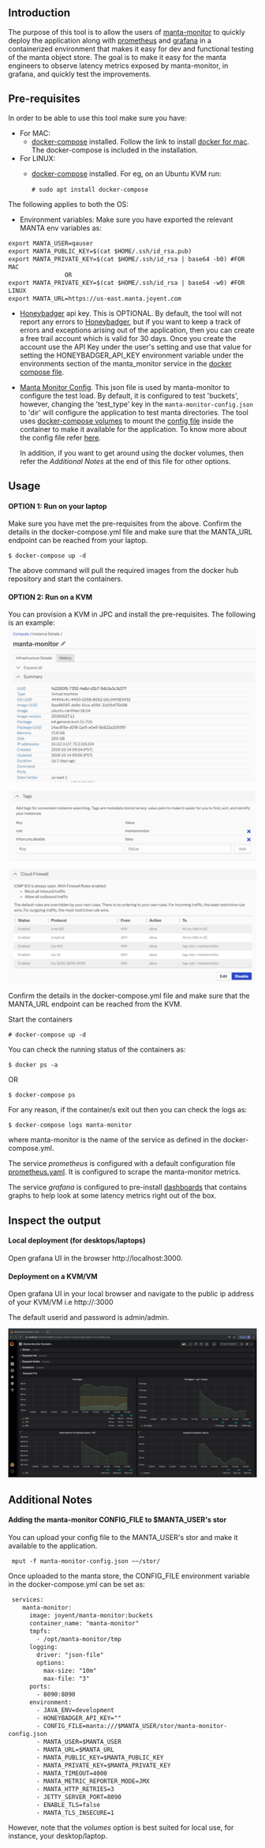## Introduction

The purpose of this tool is to allow the users of [manta-monitor](https://github.com/joyent/manta-monitor)
to quickly deploy the application along with [prometheus](https://prometheus.io/docs/introduction/overview/)
and [grafana](https://grafana.com/docs/guides/getting_started/) in a containerized environment
that makes it easy for dev and functional testing of the manta object store.
The goal is to make it easy for the manta engineers to observe latency metrics
exposed by manta-monitor, in grafana, and quickly test the improvements.

## Pre-requisites
In order to be able to use this tool make sure you have:
* For MAC:
    * [docker-compose](https://docs.docker.com/compose/install/) installed. Follow the link to install [docker for mac](https://docs.docker.com/docker-for-mac/install/).
      The docker-compose is included in the installation.
* For LINUX:
    * [docker-compose](https://docs.docker.com/compose/install/) installed. 
      For eg, on an Ubuntu KVM run:
      
      ``` # sudo apt install docker-compose ```
      
The following applies to both the OS:
* Environment variables: Make sure you have exported the relevant MANTA env variables as:

``` 
export MANTA_USER=qauser
export MANTA_PUBLIC_KEY=$(cat $HOME/.ssh/id_rsa.pub)
export MANTA_PRIVATE_KEY=$(cat $HOME/.ssh/id_rsa | base64 -b0) #FOR MAC
                OR
export MANTA_PRIVATE_KEY=$(cat $HOME/.ssh/id_rsa | base64 -w0) #FOR LINUX
export MANTA_URL=https://us-east.manta.joyent.com

```
* [Honeybadger](https://github.com/joyent/manta-monitor/blob/master/doc/manta-monitor-deployment.md#honeybadger) api key.
  This is OPTIONAL. By default, the tool will not report any errors to [Honeybadger](https://www.honeybadger.io/), but
  if you want to keep a track of errors and exceptions arising out of the application, then you can create a free trail
  account which is valid for 30 days. Once you create the account use the API Key under the user's setting and
  use that value for setting the HONEYBADGER_API_KEY environment variable under the environments section of the
  manta_monitor service in the [docker compose file](docker-compose.yml).
  
* [Manta Monitor Config](./manta-monitor-config.json). This json file is used by manta-monitor to configure the test load.
  By default, it is configured to test 'buckets', however, changing the 'test_type' key in the ```manta-monitor-config.json```
  to 'dir' will configure the application to test manta directories. 
  The tool uses [docker-compose volumes](https://docs.docker.com/compose/compose-file/compose-file-v2/#volume-configuration-reference)
  to mount the [config file](manta-monitor-config.json) inside the container to make it available for the application.
  To know more about the config file refer [here](https://github.com/joyent/manta-monitor/blob/master/doc/manta-monitor-deployment.md#json-configuration-file).
  
  In addition, if you want to get around using the docker volumes, then refer the *Additional Notes* at the end of this file
  for other options.
  

## Usage

#### OPTION 1: Run on your laptop

Make sure you have met the pre-requisites from the above. Confirm the details in the docker-compose.yml file and make 
sure that the MANTA_URL endpoint can be reached from your laptop.

```
$ docker-compose up -d
```
The above command will pull the required images from the docker hub repository and start the containers.

#### OPTION 2: Run on a KVM

You can provision a KVM in JPC and install the pre-requisites. The following is an example:
![](images/manta-monitor-kvm.png?raw=true)

![](images/manta-monitor-kvm-tags.png?raw=true)

![](images/manta-monitor-kvm-firewall.png)

Confirm the details in the docker-compose.yml file and make sure that the MANTA_URL endpoint can be reached from the KVM.

Start the containers

```
# docker-compose up -d
```
You can check the running status of the containers as:

```
$ docker ps -a
```
OR 

```
$ docker-compose ps
```

For any reason, if the container/s exit out then you can check the logs as:

```
$ docker-compose logs manta-monitor
``` 
where manta-monitor is the name of the service as defined in the docker-compose.yml.

The service *prometheus* is configured with a default configuration file [prometheus.yaml](prometheus/prometheus.yaml).
It is configured to scrape the manta-monitor metrics.

The service *grafana* is configured to pre-install [dashboards](grafana/dashboards) that contains graphs to help look at 
some latency metrics right out of the box.


## Inspect the output

#### Local deployment (for desktops/laptops)

Open grafana UI in the browser http://localhost:3000.

#### Deployment on a KVM/VM
Open grafana UI in your local browser and navigate to the public ip address of your KVM/VM i.e http://<public ip>:3000

The default userid and password is admin/admin.

![](images/Manta-Monitor-Grafana.png?raw=true)


## Additional Notes

#### Adding the manta-monitor CONFIG_FILE to $MANTA_USER's stor
You can upload your config file to the MANTA_USER's stor and make it available to the application.
  
   ```
    mput -f manta-monitor-config.json ~~/stor/
   ```
   Once uploaded to the manta store, the CONFIG_FILE environment variable in the docker-compose.yml can be set as:
   
   ```
    services:
       manta-monitor:
         image: joyent/manta-monitor:buckets
         container_name: "manta-monitor"
         tmpfs:
           - /opt/manta-monitor/tmp
         logging:
           driver: "json-file"
           options:
             max-size: "10m"
             max-file: "3"
         ports:
           - 8090:8090
         environment:
           - JAVA_ENV=development
           - HONEYBADGER_API_KEY=""
           - CONFIG_FILE=manta:///$MANTA_USER/stor/manta-monitor-config.json
           - MANTA_USER=$MANTA_USER
           - MANTA_URL=$MANTA_URL
           - MANTA_PUBLIC_KEY=$MANTA_PUBLIC_KEY
           - MANTA_PRIVATE_KEY=$MANTA_PRIVATE_KEY
           - MANTA_TIMEOUT=4000
           - MANTA_METRIC_REPORTER_MODE=JMX
           - MANTA_HTTP_RETRIES=3
           - JETTY_SERVER_PORT=8090
           - ENABLE_TLS=false
           - MANTA_TLS_INSECURE=1
   
   ```

However, note that the *volumes* option is best suited for local use, for instance, your desktop/laptop.